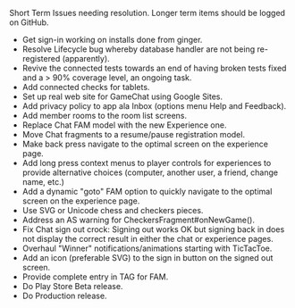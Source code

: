Short Term Issues needing resolution.  Longer term items should be logged on GitHub.

- Get sign-in working on installs done from ginger.
- Resolve Lifecycle bug whereby database handler are not being re-registered (apparently).
- Revive the connected tests towards an end of having broken tests fixed and a > 90% coverage level, an ongoing task.
- Add connected checks for tablets.
- Set up real web site for GameChat using Google Sites.
- Add privacy policy to app ala Inbox (options menu Help and Feedback).
- Add member rooms to the room list screens.
- Replace Chat FAM model with the new Experience one.
- Move Chat fragments to a resume/pause registration model.
- Make <experience> back press navigate to the optimal screen on the experience page.
- Add long press context menus to player controls for experiences to provide alternative choices (computer, another user, a friend, change name, etc.)
- Add a dynamic "goto" FAM option to quickly navigate to the optimal screen on the experience page.
- Use SVG or Unicode chess and checkers pieces.
- Address an AS warning for CheckersFragment#onNewGame().
- Fix Chat sign out crock:  Signing out works OK but signing back in does not display the correct result in either the chat or experience pages.
- Overhaul "Winner" notifications/animations starting with TicTacToe.
- Add an icon (preferable SVG) to the sign in button on the signed out screen.
- Provide complete entry in TAG for FAM.
- Do Play Store Beta release.
- Do Production release.
